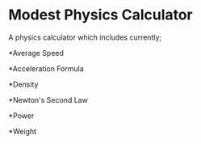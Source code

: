 # Modest Physics Calculator
A physics calculator which includes currently;

  *Average Speed
  
  *Acceleration Formula
    
  *Density
  
  *Newton's Second Law
    
  *Power
    
  *Weight
